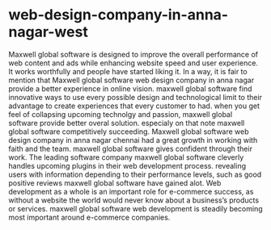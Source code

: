 # web-design-company-in-anna-nagar-west
Maxwell global software is designed to improve the overall performance of web content and ads while enhancing website speed and user experience.  It works worthfully and people have started liking it. In a way, it is fair to mention that Maxwell global software web design company in anna nagar provide a better experience in online vision.  maxwell global software find innovative ways to use every possible design and technological limit to their advantage to create experiences  that every customer to had. when you get feel of collapsing upcoming technolgy and passion, maxwell global software provide better  overal solution. especialy on that note maxwell global software competitively succeeding.  Maxwell global software web design company in anna nagar chennai had a great growth in working with faith and the team. maxwell global software gives  confident through their work.  The leading software company maxwell global software cleverly handles upcoming plugins in their web development process. revealing users with information depending to their performance levels, such as good positive reviews maxwell global software have gained alot. Web development as a whole is an important role for e-commerce success, as without a website the world would never know about  a business’s products or services. maxwell global software web development is steadily  becoming most important around e-commerce companies.
